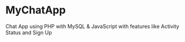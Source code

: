 # MyChatApp
Chat App using PHP with MySQL &amp; JavaScript with features like Activity Status and Sign Up
